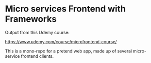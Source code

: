 # Micro services Frontend with Frameworks

Output from this Udemy course:

<https://www.udemy.com/course/microfrontend-course/>

This is a mono-repo for a pretend web app, made up of several micro-service frontend clients.
